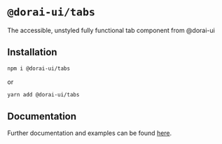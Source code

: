 # `@dorai-ui/tabs`

The accessible, unstyled fully functional tab component from @dorai-ui

## Installation

```sh
npm i @dorai-ui/tabs
```

or

```sh
yarn add @dorai-ui/tabs
```

## Documentation

Further documentation and examples can be found [here](https://www.dorai-ui.com/components/tabs).
